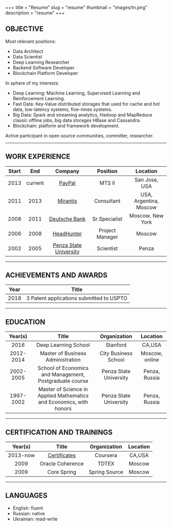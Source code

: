 +++
title = "Resume"
slug = "resume"
thumbnail = "images/tn.png"
description = "resume"
+++

## OBJECTIVE

Most relevant positions:

+ Data Architect
+ Data Scientist
+ Deep Learning Researcher  
+ Backend Software Developer  
+ Blockchain Platform Developer

In sphere of my interests:

+ Deep Learning: Machine Learning, Supervised Learning and Reinforcement Learning.
+ Fast Data: Key-Value distributed storages that used for cache and hot data, low-latency systems, five-nines systems.
+ Big Data: Spark and streaming analytics, Hadoop and MapReduce classic offline jobs, big data storages HBase and Cassandra.
+ Blockchain: platform and framework development.


Active participant in open source communities, committer, researcher.

---------------------------

## WORK EXPERIENCE

| Start   | End     | Company        | Position  | Location   |
| :----:  | :-----: | :------------: | :-------: | :----------:|
|  2013   | current |    [PayPal](https://www.paypal.com)      | MTS II    | San Jose, USA |
|  2011   | 2013    |   [Mirantis](http://mirantis.com)     | Consultant | USA, Argentina, Moscow  |
|  2008   | 2011  |     [Deutsche Bank](https://db.com)  | Sr.Specialist |  Moscow, New York |
|  2006   | 2008  |  [HeadHunter](https://hh.ru)      |  Project Manager | Moscow |
|  2002   | 2005  | [Penza State University](https://en.wikipedia.org/wiki/Penza_State_University) | Scientist | Penza |
---------------------------

## ACHIEVEMENTS AND AWARDS

| Year   | Title  |
| :----:  | :------------: |
|  2018   | 3 Patent applications submitted to USPTO |

---------------------------

## EDUCATION

| Year(s)     | Title                         | Organization  | Location  |
| :---------: | :---------------------------: | :-----------: | :-------: |
| 2016        | Deep Learning School          | Stanford      | CA,USA    |
| 2012-2014   | Master of Business Administration | City Business School | Moscow, online |
| 2002-2005   | School of Economics and Management, Postgraduate course | Penza State University | Penza, Russia |
| 1997-2002   | Master of Science in Applied Mathematics and Economics, with honors | Penza State University | Penza, Russia |

---------------------------

## CERTIFICATION AND TRAININGS

| Year(s)     | Title                         | Organization  | Location  |
| :---------: | :---------------------------: | :-----------: | :-------: |
| 2013-now    | [Certificates](https://www.coursera.org/user/31898fcfbc971277ff1bf1ffea5bb619)  | Coursera   | CA,USA    |
| 2009 | Oracle Coherence | TDTEX | Moscow
| 2009 | Core Spring | Spring Source | Moscow

---------------------------

## LANGUAGES

* English: fluent
* Russian: native
* Ukrainian: read-write
